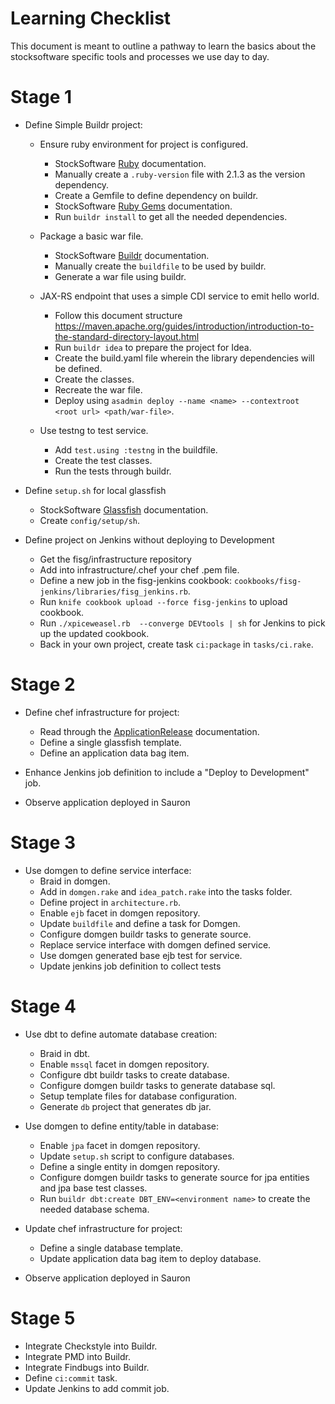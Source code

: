 # Learning Checklist

This document is meant to outline a pathway to learn the basics about the stocksoftware specific tools
and processes we use day to day.

# Stage 1

* Define Simple Buildr project:
    * Ensure ruby environment for project is configured.
        * StockSoftware [Ruby](https://github.com/stocksoftware/way_of_stock/blob/master/Ruby.md) documentation.
        * Manually create a `.ruby-version` file with 2.1.3 as the version dependency.
        * Create a Gemfile to define dependency on buildr.
        * StockSoftware [Ruby Gems](http://guides.rubygems.org/rubygems-basics/) documentation.
        * Run `buildr install` to get all the needed dependencies.

    * Package a basic war file.
        * StockSoftware [Buildr](https://github.com/stocksoftware/way_of_stock/blob/master/Buildr.md) documentation.
        * Manually create the `buildfile` to be used by buildr.
        * Generate a war file using buildr.

    * JAX-RS endpoint that uses a simple CDI service to emit hello world.
        * Follow this document structure https://maven.apache.org/guides/introduction/introduction-to-the-standard-directory-layout.html
        * Run `buildr idea` to prepare the project for Idea.
        * Create the build.yaml file wherein the library dependencies will be defined.
        * Create the classes.
        * Recreate the war file.
        * Deploy using `asadmin deploy --name <name> --contextroot <root url> <path/war-file>`.

    * Use testng to test service.
        * Add `test.using :testng` in the buildfile.
        * Create the test classes.
        * Run the tests through buildr.

* Define `setup.sh` for local glassfish
    * StockSoftware [Glassfish](https://github.com/stocksoftware/way_of_stock/blob/master/GlassFish.md) documentation.
    * Create `config/setup/sh`.

* Define project on Jenkins without deploying to Development
    * Get the fisg/infrastructure repository
    * Add into infrastructure/.chef your chef .pem file.
    * Define a new job in the fisg-jenkins cookbook: `cookbooks/fisg-jenkins/libraries/fisg_jenkins.rb`.
    * Run `knife cookbook upload --force fisg-jenkins` to upload cookbook.
    * Run `./xpiceweasel.rb  --converge DEVtools | sh` for Jenkins to pick up the updated cookbook.
    * Back in your own project, create task `ci:package` in `tasks/ci.rake`.

# Stage 2

* Define chef infrastructure for project:
    * Read through the [ApplicationRelease](https://github.com/stocksoftware/way_of_stock/blob/master/ApplicationRelease.md) documentation.
    * Define a single glassfish template.
    * Define an application data bag item.

* Enhance Jenkins job definition to include a "Deploy to Development" job.

* Observe application deployed in Sauron

# Stage 3

* Use domgen to define service interface:
    * Braid in domgen.
    * Add in `domgen.rake` and `idea_patch.rake` into the tasks folder.
    * Define project in `architecture.rb`.
    * Enable `ejb` facet in domgen repository.
    * Update `buildfile` and define a task for Domgen.
    * Configure domgen buildr tasks to generate source.
    * Replace service interface with domgen defined service.
    * Use domgen generated base ejb test for service.
    * Update jenkins job definition to collect tests

# Stage 4

* Use dbt to define automate database creation:
    * Braid in dbt.
    * Enable `mssql` facet in domgen repository.
    * Configure dbt buildr tasks to create database.
    * Configure domgen buildr tasks to generate database sql.
    * Setup template files for database configuration.
    * Generate `db` project that generates db jar.
* Use domgen to define entity/table in database:
    * Enable `jpa` facet in domgen repository.
    * Update `setup.sh` script to configure databases.
    * Define a single entity in domgen repository.
    * Configure domgen buildr tasks to generate source for jpa entities and jpa base test classes.
    * Run `buildr dbt:create DBT_ENV=<environment name>` to create the needed database schema.
* Update chef infrastructure for project:
    * Define a single database template.
    * Update application data bag item to deploy database.

* Observe application deployed in Sauron

# Stage 5

* Integrate Checkstyle into Buildr.
* Integrate PMD into Buildr.
* Integrate Findbugs into Buildr.
* Define `ci:commit` task.
* Update Jenkins to add commit job.
